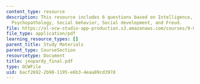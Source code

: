 ```yaml
---
content_type: resource
description: This resource includes 6 questions based on Intelligence, Personality,
  Psychopathology, Social behavior, Social development, and Freud.
file: https://ol-ocw-studio-app-production.s3.amazonaws.com/courses/9-00-introduction-to-psychology-fall-2004/6acf26922b981195e6b34eaa89cd397d_jeopardy_final.pdf
file_type: application/pdf
learning_resource_types: []
parent_title: Study Materials
parent_type: CourseSection
resourcetype: Document
title: jeopardy_final.pdf
type: OCWFile
uid: 6acf2692-2b98-1195-e6b3-4eaa89cd397d
---
```

